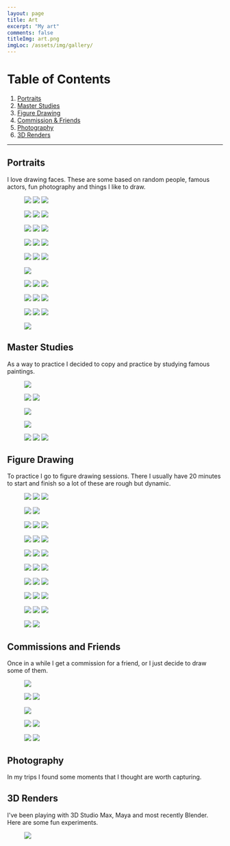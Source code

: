 ```yaml
---
layout: page
title: Art
excerpt: "My art"
comments: false
titleImg: art.png
imgLoc: /assets/img/gallery/
---
```

# Table of Contents
1. [Portraits](#portraits)
2. [Master Studies](#master-studies)
3. [Figure Drawing](#figure-drawing)
4. [Commission & Friends](#commissions-and-friends)
5. [Photography](#photography)
6. [3D Renders](#3d-renders)

-----------

## Portraits
I love drawing faces. These are some based on random people, famous actors, fun photography and things I like to draw.
<figure class="third">
	<a href="{{site.url}}{{page.imgLoc}}hairattempt.jpg"><img src="{{site.url}}{{page.imgLoc}}hairattempt.jpg"></a>
	<a href="{{site.url}}{{page.imgLoc}}Photo Apr 03, 23 29 19.jpg"><img src="{{site.url}}{{page.imgLoc}}Photo Apr 03, 23 29 19.jpg"></a>
	<a href="{{site.url}}{{page.imgLoc}}Photo Apr 05, 7 52 16 PM.png"><img src="{{site.url}}{{page.imgLoc}}Photo Apr 05, 7 52 16 PM.png"></a>
</figure>
<figure class="third">
<a href="{{site.url}}{{page.imgLoc}}/aziz.jpg"><img src="{{site.url}}{{page.imgLoc}}aziz.jpg"></a>
<a href="{{site.url}}{{page.imgLoc}}Photo Apr 06, 7 41 25 PM.png"><img src="{{site.url}}{{page.imgLoc}}Photo Apr 06, 7 41 25 PM.png"></a>
<a href="{{site.url}}{{page.imgLoc}}/bw.jpg"><img src="{{site.url}}{{page.imgLoc}}bw.jpg"></a>
</figure>

<figure class="third">
<a href="{{site.url}}{{page.imgLoc}}colors.png"><img src="{{site.url}}{{page.imgLoc}}colors.png"></a>
<a href="{{site.url}}{{page.imgLoc}}Photo Apr 10, 9 24 56 AM.jpg"><img src="{{site.url}}{{page.imgLoc}}Photo Apr 10, 9 24 56 AM.jpg"></a>
<a href="{{site.url}}{{page.imgLoc}}Photo Apr 17, 08 24 19.jpg"><img src="{{site.url}}{{page.imgLoc}}Photo Apr 17, 08 24 19.jpg"></a>
</figure>

<figure class="third">
<a href="{{site.url}}{{page.imgLoc}}Photo Jul 28, 12 01 29.png"><img src="{{site.url}}{{page.imgLoc}}Photo Jul 28, 12 01 29.png"></a>
<a href="{{site.url}}{{page.imgLoc}}/attempt.png"><img src="{{site.url}}{{page.imgLoc}}attempt.png"></a>
<a href="{{site.url}}{{page.imgLoc}}Photo Sep 12, 23 40 00.png"><img src="{{site.url}}{{page.imgLoc}}Photo Sep 12, 23 40 00.png"></a>
</figure>

<figure class="third">
<a href="{{site.url}}{{page.imgLoc}}Photo Sep 12, 23 40 18.png"><img src="{{site.url}}{{page.imgLoc}}Photo Sep 12, 23 40 18.png"></a>
<a href="{{site.url}}{{page.imgLoc}}/shuri.jpg"><img src="{{site.url}}{{page.imgLoc}}shuri.jpg"></a>
<a href="{{site.url}}{{page.imgLoc}}/solar.jpg"><img src="{{site.url}}{{page.imgLoc}}solar.jpg"></a>
</figure>

<figure>
<a href="{{site.url}}{{page.imgLoc}}Photo Jun 23, 14 30 02.png"><img src="{{site.url}}{{page.imgLoc}}Photo Jun 23, 14 30 02.png"></a>
</figure>
<figure class="third">
<a href="{{site.url}}{{page.imgLoc}}amy.png"><img src="{{site.url}}{{page.imgLoc}}amy.png"></a>
<a href="{{site.url}}{{page.imgLoc}}12307538_10153268100233907_6064951705480197043_o.jpg"><img src="{{site.url}}{{page.imgLoc}}12307538_10153268100233907_6064951705480197043_o.jpg"></a>
<a href="{{site.url}}{{page.imgLoc}}B0B6C052-24C3-48E2-9034-68C7B71F680E.png"><img src="{{site.url}}{{page.imgLoc}}B0B6C052-24C3-48E2-9034-68C7B71F680E.png"></a>
</figure>

<figure class="third">
<a href="{{site.url}}{{page.imgLoc}}colored2.jpg"><img src="{{site.url}}{{page.imgLoc}}colored2.jpg"></a>
<a href="{{site.url}}{{page.imgLoc}}face2.jpg"><img src="{{site.url}}{{page.imgLoc}}face2.jpg"></a>
<a href="{{site.url}}{{page.imgLoc}}hair.png"><img src="{{site.url}}{{page.imgLoc}}hair.png"></a>
</figure>

<figure class="third">
<a href="{{site.url}}{{page.imgLoc}}soyul.jpeg"><img src="{{site.url}}{{page.imgLoc}}soyul.jpeg"></a>
<a href="{{site.url}}{{page.imgLoc}}tumblr_nx7gg7YCp81tsh4b6o1_1280.jpg"><img src="{{site.url}}{{page.imgLoc}}tumblr_nx7gg7YCp81tsh4b6o1_1280.jpg"></a>
<a href="{{site.url}}{{page.imgLoc}}tumblr_nx7gj6FfGB1tsh4b6o1_1280.jpg"><img src="{{site.url}}{{page.imgLoc}}tumblr_nx7gj6FfGB1tsh4b6o1_1280.jpg"></a>
</figure>


<figure>
<a href="{{site.url}}{{page.imgLoc}}starlord.jpg"><img src="{{site.url}}{{page.imgLoc}}starlord.jpg"></a>
</figure>

## Master Studies
As a way to practice I decided to copy and practice by studying famous paintings.
<figure>
    <a href="{{site.url}}{{page.imgLoc}}Photo Jun 15, 10 41 19.jpg"><img src="{{site.url}}{{page.imgLoc}}Photo Jun 15, 10 41 19.jpg"></a>
    </figure>
<figure class="half">

<a href="{{site.url}}{{page.imgLoc}}Photo May 03, 11 20 31 PM.png"><img src="{{site.url}}{{page.imgLoc}}Photo May 03, 11 20 31 PM.png"></a>
<a href="{{site.url}}{{page.imgLoc}}Photo May 12, 01 06 48.png"><img src="{{site.url}}{{page.imgLoc}}Photo May 12, 01 06 48.png"></a>
</figure>
<figure class="half">
<a href="{{site.url}}{{page.imgLoc}}Photo May 11, 5 12 52 PM.jpg"><img src="{{site.url}}{{page.imgLoc}}Photo May 11, 5 12 52 PM.jpg"></a>

<a href="{{site.url}}{{page.imgLoc}}Photo May 12, 22 37 36.png"><img src="{{site.url}}{{page.imgLoc}}Photo May 12, 22 37 36.png"></a>
</figure>
<figure class="third">
<a href="{{site.url}}{{page.imgLoc}}Photo May 18, 15 59 47.jpg"><img src="{{site.url}}{{page.imgLoc}}Photo May 18, 15 59 47.jpg"></a>
<a href="{{site.url}}{{page.imgLoc}}Photo May 21, 20 31 39.jpg"><img src="{{site.url}}{{page.imgLoc}}Photo May 21, 20 31 39.jpg"></a>
<a href="{{site.url}}{{page.imgLoc}}Photo May 05, 11 32 31 PM.png"><img src="{{site.url}}{{page.imgLoc}}Photo May 05, 11 32 31 PM.png"></a>
</figure>



## Figure Drawing
To practice I go to figure drawing sessions. There I usually have 20 minutes to start and finish so a lot of these are rough but dynamic.
<figure class="third">
<a href="{{site.url}}{{page.imgLoc}}ARCADIA1.jpg"><img src="{{site.url}}{{page.imgLoc}}ARCADIA1.jpg"></a>
<a href="{{site.url}}{{page.imgLoc}}Photo Dec 04, 13 48 50.png"><img src="{{site.url}}{{page.imgLoc}}Photo Dec 04, 13 48 50.png"></a>
<a href="{{site.url}}{{page.imgLoc}}hair-1.jpg"><img src="{{site.url}}{{page.imgLoc}}hair-1.jpg"></a>
</figure>

<figure class="half">
<a href="{{site.url}}{{page.imgLoc}}CD0C5BBC-0DFF-40FD-896F-42F04A7EE094.jpeg"><img src="{{site.url}}{{page.imgLoc}}CD0C5BBC-0DFF-40FD-896F-42F04A7EE094.jpeg"></a>
<a href="{{site.url}}{{page.imgLoc}}7EA04636-04ED-42FC-8DEC-363AA1499641.jpeg"><img src="{{site.url}}{{page.imgLoc}}7EA04636-04ED-42FC-8DEC-363AA1499641.jpeg"></a>
</figure>

<figure class="third">
<a href="{{site.url}}{{page.imgLoc}}02CC3B8F-B81A-4E87-A7D7-69BC5D50E523.jpeg"><img src="{{site.url}}{{page.imgLoc}}02CC3B8F-B81A-4E87-A7D7-69BC5D50E523.jpeg"></a>
<a href="{{site.url}}{{page.imgLoc}}9318A76A-8477-4DC2-BBAE-400FF2931F7E.jpeg"><img src="{{site.url}}{{page.imgLoc}}9318A76A-8477-4DC2-BBAE-400FF2931F7E.jpeg"></a>
<a href="{{site.url}}{{page.imgLoc}}9E6CA950-AB6D-4E1C-82BA-F6E70D966A65.jpeg"><img src="{{site.url}}{{page.imgLoc}}9E6CA950-AB6D-4E1C-82BA-F6E70D966A65.jpeg"></a>
</figure>

<figure class="third">
<a href="{{site.url}}{{page.imgLoc}}4F6D3B06-B099-4FCE-B504-DCAF93E18C45.png"><img src="{{site.url}}{{page.imgLoc}}4F6D3B06-B099-4FCE-B504-DCAF93E18C45.png"></a>
<a href="{{site.url}}{{page.imgLoc}}853B6AA4-01AA-412D-9D94-40EE1C5175BE.jpeg"><img src="{{site.url}}{{page.imgLoc}}853B6AA4-01AA-412D-9D94-40EE1C5175BE.jpeg"></a>
<a href="{{site.url}}{{page.imgLoc}}7240E567-C58E-4457-A1AB-68EB752569CF.jpeg"><img src="{{site.url}}{{page.imgLoc}}7240E567-C58E-4457-A1AB-68EB752569CF.jpeg"></a>
</figure>

<figure class="third">
<a href="{{site.url}}{{page.imgLoc}}5EBED729-A641-4F7E-B90C-CE9B950B80AA.png"><img src="{{site.url}}{{page.imgLoc}}5EBED729-A641-4F7E-B90C-CE9B950B80AA.png"></a>
<a href="{{site.url}}{{page.imgLoc}}7B8A217F-3686-4488-BCE8-7EBB98385010.jpeg"><img src="{{site.url}}{{page.imgLoc}}7B8A217F-3686-4488-BCE8-7EBB98385010.jpeg"></a>
<a href="{{site.url}}{{page.imgLoc}}8D17B5D5-7E92-4292-8322-8EC61AFA06D8.png"><img src="{{site.url}}{{page.imgLoc}}8D17B5D5-7E92-4292-8322-8EC61AFA06D8.png"></a>
</figure>


<figure class="third">
<a href="{{site.url}}{{page.imgLoc}}23E25C3F-69AA-4524-97D3-B0AB4755FEA7.png"><img src="{{site.url}}{{page.imgLoc}}23E25C3F-69AA-4524-97D3-B0AB4755FEA7.png"></a>
<a href="{{site.url}}{{page.imgLoc}}069E1B6F-30AC-4770-B4FF-C9579B01CE38.png"><img src="{{site.url}}{{page.imgLoc}}069E1B6F-30AC-4770-B4FF-C9579B01CE38.png"></a>
<a href="{{site.url}}{{page.imgLoc}}723E299A-AD11-4BCC-85EF-14C6C4DDC874.jpeg"><img src="{{site.url}}{{page.imgLoc}}723E299A-AD11-4BCC-85EF-14C6C4DDC874.jpeg"></a>
</figure>

<figure class="third">
<a href="{{site.url}}{{page.imgLoc}}8621CB5A-3F43-445E-918C-C4F3EE93FC62.png"><img src="{{site.url}}{{page.imgLoc}}8621CB5A-3F43-445E-918C-C4F3EE93FC62.png"></a>
<a href="{{site.url}}{{page.imgLoc}}8637E6EA-0713-46F3-B3A8-C7653E559AAE.png"><img src="{{site.url}}{{page.imgLoc}}8637E6EA-0713-46F3-B3A8-C7653E559AAE.png"></a>
<a href="{{site.url}}{{page.imgLoc}}26193A31-A4AE-4FFA-A337-94F0AEE46FDF.png"><img src="{{site.url}}{{page.imgLoc}}26193A31-A4AE-4FFA-A337-94F0AEE46FDF.png"></a>
</figure>

<figure class="third">
<a href="{{site.url}}{{page.imgLoc}}04751913-AE04-415E-B22B-F554709AAFD5.png"><img src="{{site.url}}{{page.imgLoc}}04751913-AE04-415E-B22B-F554709AAFD5.png"></a>
<a href="{{site.url}}{{page.imgLoc}}A1DC05E9-DFDF-44FF-8526-47E4AAECDAAF.png"><img src="{{site.url}}{{page.imgLoc}}A1DC05E9-DFDF-44FF-8526-47E4AAECDAAF.png"></a>
<a href="{{site.url}}{{page.imgLoc}}B1C94B19-7B6E-477B-9C14-BB2DEFA9908D.jpeg"><img src="{{site.url}}{{page.imgLoc}}B1C94B19-7B6E-477B-9C14-BB2DEFA9908D.jpeg"></a>
</figure>

<figure class="third">
<a href="{{site.url}}{{page.imgLoc}}C0BA823F-4934-4969-A50B-4973A73B0539.png"><img src="{{site.url}}{{page.imgLoc}}C0BA823F-4934-4969-A50B-4973A73B0539.png"></a>
<a href="{{site.url}}{{page.imgLoc}}C0CB37ED-C55F-44C1-9AF4-394DAFFDD8B2.jpeg"><img src="{{site.url}}{{page.imgLoc}}C0CB37ED-C55F-44C1-9AF4-394DAFFDD8B2.jpeg"></a>
<a href="{{site.url}}{{page.imgLoc}}F8C8E6AB-FFF8-4CC8-8B08-EB899052C574.jpeg"><img src="{{site.url}}{{page.imgLoc}}F8C8E6AB-FFF8-4CC8-8B08-EB899052C574.jpeg"></a>

</figure>
<figure class="half">
<a href="{{site.url}}{{page.imgLoc}}CD04586D-6877-48A9-A930-EC64653FBDA5.jpeg"><img src="{{site.url}}{{page.imgLoc}}CD04586D-6877-48A9-A930-EC64653FBDA5.jpeg"></a>
<a href="{{site.url}}{{page.imgLoc}}BE87DA46-0E1B-4F73-A7E6-5D373B34514A.png"><img src="{{site.url}}{{page.imgLoc}}BE87DA46-0E1B-4F73-A7E6-5D373B34514A.png"></a>

</figure>

## Commissions and Friends
Once in a while I get a commission for a friend, or I just decide to draw some of them.
<figure >
<a href="{{site.url}}{{page.imgLoc}}maddy.jpg"><img src="{{site.url}}{{page.imgLoc}}maddy.jpg"></a>
</figure>
<figure class="half">
<a href="{{site.url}}{{page.imgLoc}}baby.png"><img src="{{site.url}}{{page.imgLoc}}baby.png"></a>
<a href="{{site.url}}{{page.imgLoc}}mira.jpg"><img src="{{site.url}}{{page.imgLoc}}mira.jpg"></a>
</figure>

<figure class="third">
<a href="{{site.url}}{{page.imgLoc}}yusun.jpg"><img src="{{site.url}}{{page.imgLoc}}yusun.jpg"></a>

<a href="{{site.url}}{{page.imgLoc}}matt.jpg"><img src="{{site.url}}{{page.imgLoc}}matt.jpg"></a>
<a href="{{site.url}}{{page.imgLoc}}ej.png"><img src="{{site.url}}{{page.imgLoc}}ej.png"></a>
</figure>
<figure class="half">

<a href="{{site.url}}{{page.imgLoc}}Photo Sep 12, 23 41 03.png"><img src="{{site.url}}{{page.imgLoc}}Photo Sep 12, 23 41 03.png"></a>
<a href="{{site.url}}{{page.imgLoc}}rene.jpg"><img src="{{site.url}}{{page.imgLoc}}rene.jpg"></a>
</figure>

## Photography
In my trips I found some moments that I thought are worth capturing.

## 3D Renders
I've been playing with 3D Studio Max, Maya and most recently Blender. Here are some fun experiments.
<figure>
	<a href="{{site.url}}{{page.imgLoc}}/80spng.png"><img src="{{site.url}}{{page.imgLoc}}80spng.png"></a>
</figure>
